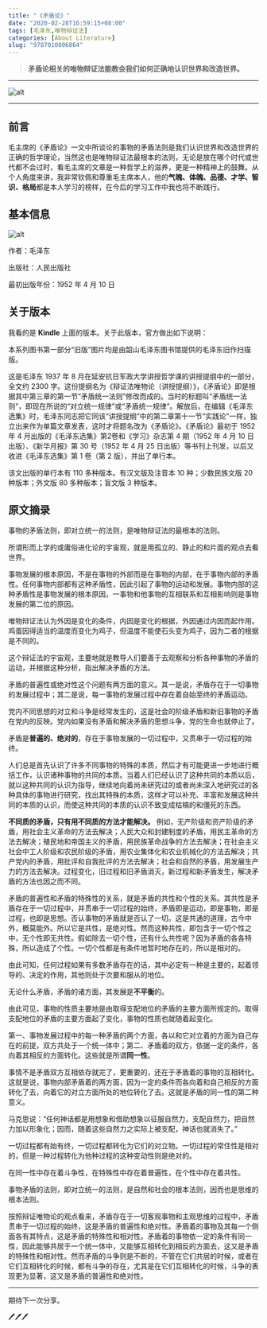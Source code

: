 ```yaml
---
title: "《矛盾论》"
date: "2020-02-28T16:59:15+08:00"
tags: [毛泽东,唯物辩证法]
categories: [About Literature]
slug: "9787010006864"
---
```


> **矛盾论相关的唯物辩证法能教会我们如何正确地认识世界和改造世界。**

<!--more-->

---

![alt](https://dawnblog-1300625500.cos.ap-guangzhou.myqcloud.com/images/20200228171523.jpg "毛主席领导人民进行革命")

---

## 前言

毛主席的《矛盾论》一文中所谈论的事物的矛盾法则是我们认识世界和改造世界的正确的哲学理论，当然这也是唯物辩证法最根本的法则，无论是放在哪个时代或世代都不会过时，看毛主席的文章是一种哲学上的滋养，更是一种精神上的鼓舞。从个人角度来讲，我非常钦佩和尊重毛主席本人，他的**气魄、体魄、品德、才学、智识、格局**都是本人学习的榜样，在今后的学习工作中我也将不断践行。

## 基本信息

![alt](https://dawnblog-1300625500.cos.ap-guangzhou.myqcloud.com/images/20200228173034.png "《矛盾论》单行本封面")

作者：毛泽东

出版社：人民出版社

最初出版年份：1952 年 4 月 10 日

## 关于版本

我看的是 **Kindle** 上面的版本。关于此版本，官方做出如下说明：

本系列图书第一部分“旧版”图片均是由韶山毛泽东图书馆提供的毛泽东旧作扫描版。

这是毛泽东 1937 年 8 月在延安抗日军政大学讲授哲学课的讲授提纲中的一部分，全文约 2300 字。这份提纲名为《辩证法唯物论（讲授提纲）》，《矛盾论》即是根据其中第三章的第一节“矛盾统一法则”修改而成的。当时的标题叫“矛盾统一法则”，即现在所说的“对立统一规律”或“矛盾统一规律”。解放后，在编辑《毛泽东选集》时，毛泽东同志把它同该“讲授提纲”中的第二章第十一节“实践论”一样，独立出来作为单篇文章发表，这时才将题名改为《矛盾论》。《矛盾论》最初于 1952 年 4 月出版的《毛泽东选集》第2卷和《学习》杂志第 4 期（1952 年 4 月 10 日出版）、《新华月报》第 30 号（1952 年 4 月 25 日出版）等书刊上刊发，以后又收进《毛泽东选集》第 1 卷（第 2 版），并出了单行本。

该文出版的单行本有 110 多种版本。有汉文版及注音本 10 种；少数民族文版 20 种版本；外文版 80 多种舨本；盲文版 3 种版本。

## 原文摘录

事物的矛盾法则，即对立统一的法则，是唯物辩证法的最根本的法则。

所谓形而上学的或庸俗进化论的宇宙观，就是用孤立的、静止的和片面的观点去看世界。

事物发展的根本原因，不是在事物的外部而是在事物的内部，在于事物内部的矛盾性。任何事物内部都有这种矛盾性，因此引起了事物的运动和发展。事物内部的这种矛盾性是事物发展的根本原因，一事物和他事物的互相联系和互相影响则是事物发展的第二位的原因。

唯物辩证法认为外因是变化的条件，内因是变化的根据，外因通过内因而起作用。鸡蛋因得适当的温度而变化为鸡子，但温度不能使石头变为鸡子，因为二者的根据是不同的。

这个辩证法的宇宙观，主要地就是教导人们要善于去观察和分析各种事物的矛盾的运动，并根据这种分析，指出解决矛盾的方法。

矛盾的普遍性或绝对性这个问题有两方面的意义。其一是说，矛盾存在于一切事物的发展过程中；其二是说，每一事物的发展过程中存在着自始至终的矛盾运动。

党内不同思想的对立和斗争是经常发生的，这是社会的阶级矛盾和新旧事物的矛盾在党内的反映。党内如果没有矛盾和解决矛盾的思想斗争，党的生命也就停止了。

矛盾是**普遍的、绝对的**，存在于事物发展的一切过程中，又贯串于一切过程的始终。

人们总是首先认识了许多不同事物的特殊的本质，然后才有可能更进一步地进行概括工作，认识诸种事物的共同的本质。当着人们已经认识了这种共同的本质以后，就以这种共同的认识为指导，继续地向着尚未研究过的或者尚未深入地研究过的各种具体的事物进行研究，找出其特殊的本质，这样才可以补充、丰富和发展这种共同的本质的认识，而使这种共同的本质的认识不致变成枯槁的和僵死的东西。

**不同质的矛盾，只有用不同质的方法才能解决。** 例如，无产阶级和资产阶级的矛盾，用社会主义革命的方法去解决；人民大众和封建制度的矛盾，用民主革命的方法去解决；殖民地和帝国主义的矛盾，用民族革命战争的方法去解决；在社会主义社会中工人阶级和农民阶级的矛盾，用农业集体化和农业机械化的方法去解决；共产党内的矛盾，用批评和自我批评的方法去解决；社会和自然的矛盾，用发展生产力的方法去解决。过程变化，旧过程和旧矛盾消灭，新过程和新矛盾发生，解决矛盾的方法也因之而不同。

矛盾的普遍性和矛盾的特殊性的关系，就是矛盾的共性和个性的关系。其共性是矛盾存在于一切过程中，并贯串于一切过程的始终，矛盾即是运动，即是事物，即是过程，也即是思想。否认事物的矛盾就是否认了一切。这是共通的道理，古今中外，概莫能外。所以它是共性，是绝对性。然而这种共性，即包含于一切个性之中，无个性即无共性。假如除去一切个性，还有什么共性呢？因为矛盾的各各特殊，所以造成了个性。一切个性都是有条件地暂时地存在的，所以是相对的。

由此可知，任何过程如果有多数矛盾存在的话，其中必定有一种是主要的，起着领导的、决定的作用，其他则处于次要和服从的地位。

无论什么矛盾，矛盾的诸方面，其发展是**不平衡**的。

由此可见，事物的性质主要地是由取得支配地位的矛盾的主要方面所规定的。取得支配地位的矛盾的主要方面起了变化，事物的性质也就随着起变化。

第一、事物发展过程中的每一种矛盾的两个方面，各以和它对立着的方面为自己存在的前提，双方共处于一个统一体中；第二、矛盾着的双方，依据一定的条件，各向着其相反的方面转化。这些就是所谓**同一性**。

事情不是矛盾双方互相依存就完了，更重要的，还在于矛盾着的事物的互相转化。这就是说，事物内部矛盾着的两方面，因为一定的条件而各向着和自己相反的方面转化了去，向着它的对立方面所处的地位转化了去。这就是矛盾的同一性的第二种意义。

马克思说：“任何神话都是用想象和借助想象以征服自然力，支配自然力，把自然力加以形象化；因而，随着这些自然力之实际上被支配，神话也就消失了。”

一切过程都有始有终，一切过程都转化为它们的对立物。一切过程的常住性是相对的，但是一种过程转化为他种过程的这种变动性则是绝对的。

在同一性中存在着斗争性，在特殊性中存在着普遍性，在个性中存在着共性。

事物矛盾的法则，即对立统一的法则，是自然和社会的根本法则，因而也是思维的根本法则。

按照辩证唯物论的观点看来，矛盾存在于一切客观事物和主观思维的过程中，矛盾贯串于一切过程的始终，这是矛盾的普遍性和绝对性。矛盾着的事物及其每一个侧面各有其特点，这是矛盾的特殊性和相对性。矛盾着的事物依一定的条件有同一性，因此能够共居于一个统一体中，又能够互相转化到相反的方面去，这又是矛盾的特殊性和相对性。然而矛盾的斗争则是不断的，不管在它们共居的时候，或者在它们互相转化的时候，都有斗争的存在，尤其是在它们互相转化的时候，斗争的表现更为显著，这又是矛盾的普遍性和绝对性。

---

期待下一次分享。

🖊🖊🖊